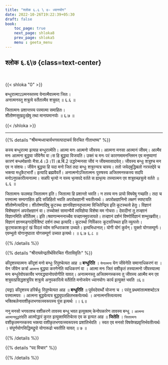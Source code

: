 ```yaml
---
title: "श्लोक ६.६ \ ७- ध्यानयोग"
date: 2022-10-26T19:22:39+05:30
draft: false
book:
    toc_page: true
    next_page: shloka8
    prev_page: shloka5
    menu : geeta_menu
---
```




## श्लोक ६.६\७ {class=text-center}

<br/>

{{< shloka  "0"  >}}

बन्धुरात्माऽऽत्मनस्तस्य येनात्मैवात्मना जितः।  
अनात्मनस्तु शत्रुत्वे वर्तेतात्मैव शत्रुवत् ॥ ६.६ ॥

जितात्मनः प्रशान्तस्य परमात्मा समाहितः।  
शीतोष्णसुखदुःखेषु तथा मानापमानयोः ॥ ६.७ ॥

{{< /shloka >}}

---


{{% details "श्रीमन्मध्वाचार्यभगवत्पादाचर्य विरचित  गीताभाष्य" %}}

कस्य बन्धुरात्मा इत्याह बन्धुरात्मेति। आत्मा मनः आत्मनो जीवस्य। आत्मना मनसा आत्मानं जीवम्। 
आत्मैव मनः आत्मना बुद्ध्या जीवेनैव वा।स हि बुद्ध्या विजयति। 
उक्तं च मनः परं कारणमामनन्तिमन एव मनुष्याणां कारणं बन्धमोक्षयोः मैत्रा.4।3।11।ब्र.बिं.2 
उद्धरेन्मनसा जीवं न जीवमवसादयेत्। जीवस्य बन्धुः शत्रुश्च मन एव न संशयः। 
जीवेन बुद्ध्या हि यदा मनो जितं तदा बन्धुः शत्रुरन्यत्र चास्य। 
ततो जयेद्बुद्धिबलो नरस्तद्देवे च भक्त्या मधुकैटभारौं। इत्यादि ब्रह्मवैवर्ते। 
अनात्मनोऽजितात्मनः पुरुषस्य अजितमनस्कस्य सदपि मनोऽनुपकारीत्यनात्मा। 
सन्नपि भृत्यो न यस्य भृत्यपदे वर्तते स ह्यभृत्यः तस्यात्मन एव शत्रुवच्छत्रुत्वे वर्तते ॥ ६.६ ॥ 

जितात्मनः फलमाह जितात्मन इति। जितात्मा हि प्रशान्तो भवति। 
न तस्य मनः प्रायो विषयेषु गच्छति। तदा च परमात्मा सम्यगाहितः हृदि सन्निहितो भवति अपरोक्षज्ञानी भवतीत्यर्थः। अपरोक्षज्ञानिनो लक्षणं स्पष्टयति शीतोष्णेत्यादिना। 
शीतोष्णादिषु कूटस्थः ज्ञानविज्ञानतृप्तात्मा विजितेन्द्रिय इति कूटस्थत्वे हेतुः। 
विज्ञानं विशेषज्ञानं अपरोक्षज्ञानं वा। तच्चोक्तं सामान्यैर्ये त्वविज्ञेया विशेषा मम गोचराः। 
देवादीनां तु तज्ज्ञानं विज्ञानमिति कीर्तितम्। इति।श्रवणान्मननाच्चैव यज्ज्ञानमुपजायते। 
तज्ज्ञानं दर्शनं विष्णोर्विज्ञानं शम्भुरब्रवीत्। 
विज्ञानं ज्ञानमङ्गादेर्विशिष्टं दर्शनं तथा इत्यादि। 
कूटस्थो निर्विकारः कूटवत्स्थित इति व्युत्पत्तेः। 
कूटमाकाशःकूटं खं विदलं व्योम सन्धिराकाश उच्यते। इत्यभिधानात्। 
योगी योगं कुर्वन्। युक्तो योगसम्पूर्णः। 
एवम्भूतो योगानुष्ठाता योगसम्पूर्ण उच्यत इत्यर्थः। ॥ ६.७ ६.८ ॥ 

{{% /details %}}



{{% details "श्रीराघवेन्द्रतीर्थविरचित गीताविवृतिः" %}}

कीदृशस्यात्मनः कीदृशं मनो बन्धुः रिपुश्चेत्यत आह ॥ 
**बन्धुरिति** । `येनात्मना` येन जीवेनेति समानाधिकरणं वा । 
येन जीवेन कर्त्रा `आत्मना` बुद्ध्या करणेनेति व्यधिकरणं वा । 
आत्मा मनः जितं वशीकृतं तस्यात्मनो
जीवस्यात्मा मनः बन्धुरेवोपकार्येव भगवद्ध्यानोपयोगीति 
यावत्‌। अनात्मनस्तु अजितमनस्कस्य तु जीवस्य आत्मैव मन 
एव शत्रुवत्प्रसिद्धशत्रुरिव शत्रुत्वे अनुपकारित्वे 
वर्तेतेति मनोजयेन ध्यानयोगः कार्य इत्युक्तं भवति ॥६॥  

(यद्वा) कीदृशस्य हरिर्बंधुः रिपुश्चेत्यत आह ॥ 
**बन्धुरिति** ॥ पूर्ववदेवार्थो योजना च ।
परंतु प्रथमांतात्मशब्दोऽत्र परमात्मपरः । 
आत्मना बुद्ध्येत्यत्र बुद्ध्युपलक्षितभक्त्येत्यर्थः । 
अनात्मनस्त्वित्यस्य भक्तिबलेनावशीकृतभगवत्स्वरूपस्य 
पुंस इत्यर्थः ।। ६॥


ननु मनसो भगवतश्च वशीकरणे तावस्य बन्धू भवत इत्युक्तम् 
केनोपकारेण तावस्य बन्धू । `आत्मना आत्मानमुद्धरेदि`ति 
आत्मोद्धारं कुरत इत्युक्तमितिचेत्स एव क इत्यत आह ॥ 
**जितेति** । `जितात्मनः` वशीकृतमनस्कस्य भक्त्या 
वशीकृतभगवत्स्वरूपस्य प्रशांतिर्भवति । स्वत एव मनसो 
विषयेष्त्रप्रवृत्तिर्भवतीत्यर्थः ।  संपूर्णयोगसिद्धिमद्रूपो 
योगारूढो भवतीति यावत्‌ ॥ ७ ॥

{{% /details %}}



{{% details "पद विचार" %}}


{{% /details %}}
